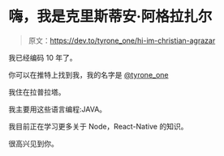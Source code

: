 # 嗨，我是克里斯蒂安·阿格拉扎尔

> 原文：<https://dev.to/tyrone_one/hi-im-christian-agrazar>

我已经编码 10 年了。

你可以在推特上找到我，我的名字是 [@tyrone_one](https://twitter.com/tyrone_one)

我住在拉普拉塔。

我主要用这些语言编程:JAVA。

我目前正在学习更多关于 Node，React-Native 的知识。

很高兴见到你。